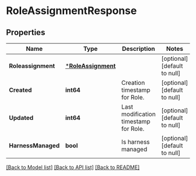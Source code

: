 # RoleAssignmentResponse

## Properties
Name | Type | Description | Notes
------------ | ------------- | ------------- | -------------
**Roleassignment** | [***RoleAssignment**](RoleAssignment.md) |  | [optional] [default to null]
**Created** | **int64** | Creation timestamp for Role. | [optional] [default to null]
**Updated** | **int64** | Last modification timestamp for Role. | [optional] [default to null]
**HarnessManaged** | **bool** | Is harness managed | [optional] [default to null]

[[Back to Model list]](../README.md#documentation-for-models) [[Back to API list]](../README.md#documentation-for-api-endpoints) [[Back to README]](../README.md)

